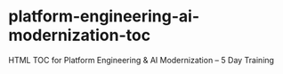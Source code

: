 # platform-engineering-ai-modernization-toc
HTML TOC for Platform Engineering &amp; AI Modernization – 5 Day Training
